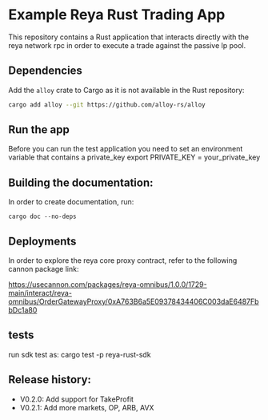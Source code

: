 # Example Reya Rust Trading App

This repository contains a Rust application that interacts directly with the reya network rpc in order to execute a trade against the passive lp pool.

## Dependencies

Add the `alloy` crate to Cargo as it is not available in the Rust repository:
```sh
cargo add alloy --git https://github.com/alloy-rs/alloy
```

## Run the app
Before you can run the test application you need to set an environment variable that contains a private_key
export PRIVATE_KEY = your_private_key

## Building the documentation:
In order to create documentation, run: 
```
cargo doc --no-deps
```

## Deployments
In order to explore the reya core proxy contract, refer to the following cannon package link: 

https://usecannon.com/packages/reya-omnibus/1.0.0/1729-main/interact/reya-omnibus/OrderGatewayProxy/0xA763B6a5E09378434406C003daE6487FbbDc1a80


## tests
run sdk test as: cargo test  -p reya-rust-sdk

## Release history:
- V0.2.0: Add support for TakeProfit
- V0.2.1: Add more markets, OP, ARB, AVX
